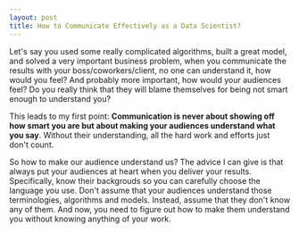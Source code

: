 ```yaml
---
layout: post
title: How to Communicate Effectively as a Data Scientist?  
---
```

Let's say you used some really complicated algorithms, built a great model, and solved a very important business problem, when you communicate the results with your boss/coworkers/client, no one can understand it, how would you feel? And probably more important, how would your audiences feel? Do you really think that they will blame themselves for being not smart enough to understand you?

This leads to my first point: **Communication is never about showing off how smart you are but about making your audiences understand what you say**. Without their understanding, all the hard work and efforts just don't count. 

So how to make our audience understand us? The advice I can give is that always put your audiences at heart when you deliver your results. Specifically, know their backgrouds so you can carefully choose the language you use. Don't assume that your audiences understand those terminologies, algorithms and models. Instead, assume that they don't know any of them. And now, you need to figure out how to make them understand you without knowing anything of your work. 



